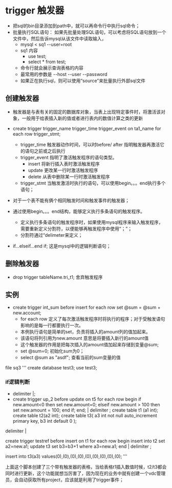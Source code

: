 # trigger 触发器

- 把sql的bin目录添加到path中，就可以再命令行中执行sql命令；
- 批量执行SQL语句： 如果先批量处理SQL语句，可以考虑将SQL语句放到一个文件中，然后告诉mysql从该文件中读取输入，
	- mysql < sq1 --user=root
	- sq1 内容
		- use test;
		- select * from test;
	- 命令行就会展示查询表格的内容
	- 最常用的参数是 --host --user --password
	- 如果正在执行sql，则可以使用“source”来批量执行外部sql文件

## 创建触发器
- 触发器是与表有关的固定的数据库对象，当表上出现特定事件时，将激活该对象，一般用于给表插入新的值或者进行表内的数值计算之类的更新
- create trigger trigger_name trigger_time trigger_event on ta1_name for each row trigger_stmt;
	- trigger_time 触发器动作时间，可以时before/ after 指明触发器再激活它的语句之前或之后执行
	- trigger_event 指明了激活触发程序的语句类型。
		- insert 将新行插入表时激活触发程序
		- update 更改某一行时激活触发程序
		- delete 从表中删除某一行时激活触发程序
	- trigger_stmt 当触发激活时执行的语句，可以使用begin。。。end执行多个语句；
- 对于一个表不能有俩个相同触发时间和触发事件的触发器；
- 通过使用begin。。。end结构，能够定义执行多条语句的触发程序。
	- 定义执行多条语句的触发程序时，如果使用mysql程序来输入触发程序，需要重新定义分割符，以便能够再触发程序中使用“；”；
	- 分割符通过“delimeter来定义；

- if...elseif...end if; 这是mysql中的逻辑判断语句；

## 删除触发器
- drop trigger tableName.tri_t1; 舍弃触发程序

## 实例
- create trigger int_sum before insert for each row set @sum = @sum + new.account;
	- for each row 定义了每次激活触发程序时将执行的程序；对于受触发语句影响的是每一行都要执行一次。
	- 本例执行语句是简单的set，负责将插入的amount列的值加起来。
	- 该语句将列引用为new.amount 意思是将要插入新行的amount值
	- 这个触发器的作用是把每次插入的amount值加起来存储到变量@sum;
	- set @sum=0; 初始化sum为0；
	- select @sum as "asdf"; 查看当前的sum变量的值

file sq3
'''
create database test3;
use test3;

### if逻辑判断
- delimiter |;
- create trigger up_2 before update on t5
	for each row
	begin
	if new.amount<0 then
	set new.amount=0;
	elseif new.amount > 100 then
	set new.amount = 100;
	end if;
	end;
	|
	delimiter ;
create table t1 (a1 int);
create table t2(a2 int);
create table t3(
a3 int not null auto_increment primary key,
b3 int default 0
);

delimiter |

create trigger testref before insert on t1
for each row begin
insert into t2 set a2=new.a1;
update t3 set b3=b3+1 where a3=new.a1;
end
|
delimiter ;

insert into t3(a3) values(0),(0),(0),(0),(0),(0),(0),(0),(0);
'''

上面这个脚本创建了三个带有触发器的表格，当给表格t1插入数值时候，t2/t3都会同时进行更新，这个功能就想当厉害了，因为现在的业务中就有创建一个vdc管理员，会自动获取所有project，应该就是利用了trigger事件；


